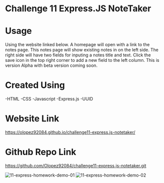 # Challenge 11 Express.JS NoteTaker

# Usage

Using the website linked below. A homepage will open with a link to the notes page. This notes page will show existing notes in on the left side. The right side will have two fields for inputing a notes title and text. Click the save icon in the top right corner to add a new field to the left column. This is version Alpha with beta version coming soon. 

# Created Using
-HTML
-CSS
-Javascript
-Express.js
-UUID

# Website Link
https://olopez92084.github.io/challenge11-express.js-notetaker/

# Github Repo Link
https://github.com/Olopez92084/challenge11-express.js-notetaker.git

![11-express-homework-demo-01](https://user-images.githubusercontent.com/94086814/153795510-17901836-d746-44e6-8281-a9ffce76c2b9.png)
![11-express-homework-demo-02](https://user-images.githubusercontent.com/94086814/153795562-bb6f6b6a-7d55-4fb1-abc4-f7e6bdc49146.png)
